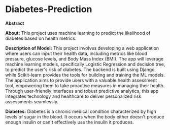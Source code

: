 # Diabetes-Prediction
**Abstract**

**About:** This project uses machine learning to predict the likelihood of diabetes based on health metrics.

**Description of Model:** This project involves developing a web application where users can input their health data, including metrics like blood pressure, glucose levels, and Body Mass Index (BMI). The app will leverage machine learning models, specifically Logistic Regression and decision tree, to predict the user's risk of diabetes. The backend is built using Django, while Scikit-learn provides the tools for building and training the ML models. The application aims to provide users with a valuable health assessment tool, empowering them to take proactive measures in managing their health. Through user-friendly interfaces and robust predictive analytics, this app integrates technology and healthcare to deliver personalized risk assessments seamlessly.

**Diabetes:** Diabetes is a chronic medical condition characterized by high levels of sugar in the blood. It occurs when the body either doesn't produce enough insulin or can't effectively use the insulin it produces.
